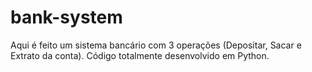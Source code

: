 # bank-system
Aqui é feito um sistema bancário com 3 operações (Depositar, Sacar e Extrato da conta). Código totalmente desenvolvido em Python.
